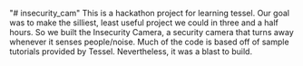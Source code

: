 "# insecurity_cam" 
This is a hackathon project for learning tessel. 
Our goal was to make the silliest, least useful project we could in three and a half hours.
So we built the Insecurity Camera, a security camera that turns away whenever it senses people/noise.
Much of the code is based off of sample tutorials provided by Tessel. 
Nevertheless, it was a blast to build.
